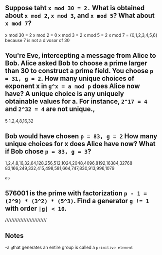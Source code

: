 ## Suppose taht `x mod 30 = 2.` What is obtained about `x mod 2`, `x mod 3`, and `x mod 5`? What about `x mod 7`?

x mod 30 = 2
x mod 2  = 0
x mod 3  = 2
x mod 5  = 2
x mod 7  = {0,1,2,3,4,5,6} because 7 is not a divosor of 30

## You're Eve, intercepting  a message from Alice to Bob. Alice asked Bob to choose a prime larger than 30 to construct a prime field. You choose `p = 31, g = 2`. How many unique choices of exponent x in `g^x = a mod p` does Alice now have? A unique choice is any uniquely obtainable values for a. For instance, `2^17 = 4` and `2^32 = 4` are not unique.,

5
1,2,4,8,16,32


## Bob would have chosen `p = 83, g = 2` How many unique choices for x does Alice have now? What if Bob chose `p = 83, g = 3`?

1,2,4,8,16,32,64,128,256,512,1024,2048,4096,8192,16384,32768
83,166,249,332,415,498,581,664,747,830,913,996,1079

as

## 576001 is the prime with factorization `p - 1 = (2^9) * (3^2) * (5^3)`. Find a generator `g != 1` with order `|g| < 10`.

///////////////////////////

## Notes
-a `g`that generates an entire group is called a `primitive element`